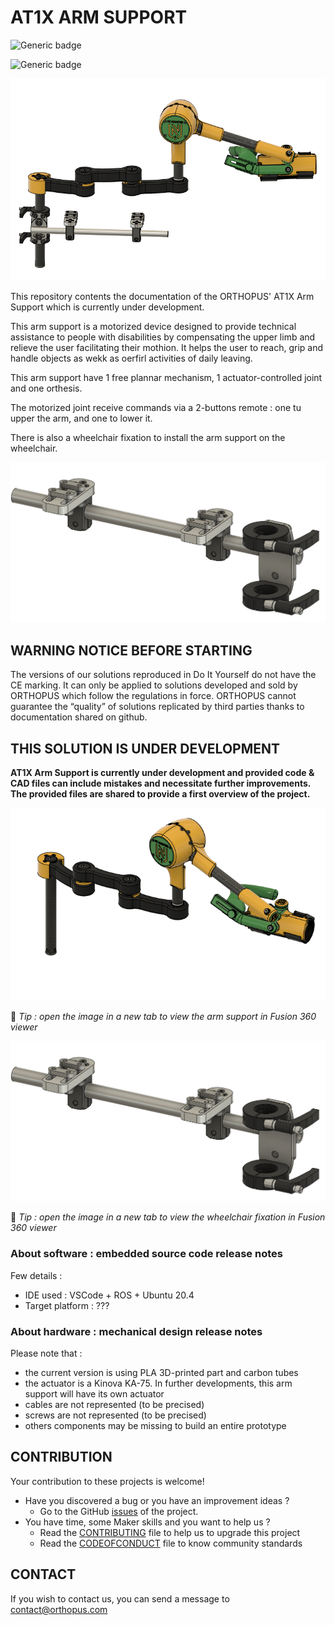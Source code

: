 # AT1X ARM SUPPORT

![Generic badge](https://img.shields.io/badge/CE_Mark-NO-critical.svg)

![Generic badge](https://img.shields.io/badge/release-v1.2-blue)


![AT1X](assets/at1x_fusion1.png) 

This repository contents the documentation of the ORTHOPUS' AT1X Arm Support which is currently under development.

This arm support is a motorized device designed to provide technical assistance to people with disabilities by compensating the upper limb and relieve the user facilitating their mothion. It helps the user to reach, grip and handle objects as wekk as oerfirl activities of daily leaving.  
  
This arm support have 1 free plannar mechanism, 1 actuator-controlled joint and one orthesis.  

The motorized joint receive commands via a 2-buttons remote : one tu upper the arm, and one to lower it.

There is also a wheelchair fixation to install the arm support on the wheelchair.

![WHEELCHAIR_FIXATION](assets/wheelchair_fixation_fusion.png) 




## WARNING NOTICE BEFORE STARTING

The versions of our solutions reproduced in Do It Yourself do not have the CE marking. It can only be applied to solutions developed and sold by ORTHOPUS which follow the regulations in force.
ORTHOPUS cannot guarantee the “quality” of solutions replicated by third parties thanks to documentation shared on github.


## THIS SOLUTION IS UNDER DEVELOPMENT

**AT1X Arm Support is currently under development and provided code & CAD files can include mistakes and necessitate further improvements. The provided files are shared to provide a first overview of the project.**

[<img src="assets/at1x_fusion2.png" alt="at1x_fusion"/>](https://a360.co/3jbt1Yi)

🧐 *Tip : open the image in a new tab to view the arm support in Fusion 360 viewer*

[<img src="assets/wheelchair_fixation_fusion.png" alt="wheelchair_fixation_fusion"/>](https://a360.co/3A6q8P4)

🧐 *Tip : open the image in a new tab to view the wheelchair fixation in Fusion 360 viewer*


### About software : embedded source code release notes

Few details :
- IDE used : VSCode + ROS + Ubuntu 20.4
- Target platform : ???


### About hardware : mechanical design release notes

Please note that :
- the current version is using PLA 3D-printed part and carbon tubes
- the actuator is a Kinova KA-75. In further developments, this arm support will have its own actuator 
- cables are not represented (to be precised) 
- screws are not represented (to be precised)
- others components may be missing to build an entire prototype

  


## CONTRIBUTION

Your contribution to these projects is welcome!

* Have you discovered a bug or you have an improvement ideas ?
  * Go to the GitHub [issues](https://github.com/orthopus/01-prosthetic-myo-hand/issues) of the project.
* You have time, some Maker skills and you want to help us ?
  * Read the [CONTRIBUTING](CONTRIBUTING.md) file to help us to upgrade this project
  * Read the [CODEOFCONDUCT](CODEOFCONDUCT.md) file to know community standards


## CONTACT

If you wish to contact us, you can send a message to contact@orthopus.com
